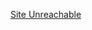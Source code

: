 [Site Unreachable](https://www.youtube.com/watch?v=TD2sEhxXNrc&list=PLZcxg1m9pQdsb4TkLpsj5T58QZwn2ASfc&index=5)